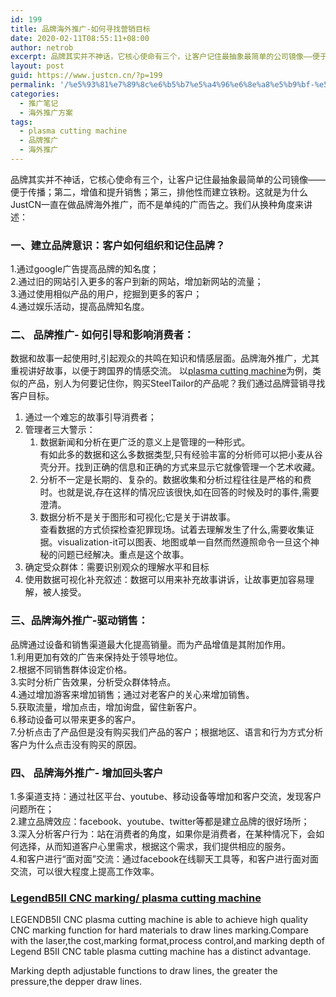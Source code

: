 ```yaml
---
id: 199
title: 品牌海外推广-如何寻找营销目标
date: 2020-02-11T08:55:11+08:00
author: netrob
excerpt: 品牌其实并不神话，它核心使命有三个，让客户记住最抽象最简单的公司镜像——便于传播；第二，增值和提升销售；第三，排他性而建立铁粉。这就是为什么JustCN一直在做品牌海外推广，而不是单纯的广而告之。
layout: post
guid: https://www.justcn.cn/?p=199
permalink: '/%e5%93%81%e7%89%8c%e6%b5%b7%e5%a4%96%e6%8e%a8%e5%b9%bf-%e5%a6%82%e4%bd%95%e5%af%bb%e6%89%be%e8%90%a5%e9%94%80%e7%9b%ae%e6%a0%87/'
categories:
  - 推广笔记
  - 海外推广方案
tags:
  - plasma cutting machine
  - 品牌推广
  - 海外推广
---
```

品牌其实并不神话，它核心使命有三个，让客户记住最抽象最简单的公司镜像——便于传播；第二，增值和提升销售；第三，排他性而建立铁粉。这就是为什么JustCN一直在做品牌海外推广，而不是单纯的广而告之。我们从换种角度来讲述：

### 一、建立品牌意识：客户如何组织和记住品牌？

1.通过google广告提高品牌的知名度；  
2.通过旧的网站引入更多的客户到新的网站，增加新网站的流量；  
3.通过使用相似产品的用户，挖掘到更多的客户；  
4.通过娱乐活动，提高品牌知名度。

### 二、 品牌推广- 如何引导和影响消费者：

数据和故事一起使用时,引起观众的共鸣在知识和情感层面。品牌海外推广，尤其重视讲好故事，以便于跨国界的情感交流。 以<a href="https://www.steeltailor.com/products/cnc-marking-drilling-cutting-machines.html" target="_blank" rel="noreferrer noopener" aria-label="plasma cutting machine (opens in a new tab)">plasma cutting machine</a>为例，类似的产品，别人为何要记住你，购买SteelTailor的产品呢？我们通过品牌营销寻找客户目标。 

  1. 通过一个难忘的故事引导消费者；
  2. 管理者三大警示：
      1. 数据新闻和分析在更广泛的意义上是管理的一种形式。  
        有如此多的数据和这么多数据类型,只有经验丰富的分析师可以把小麦从谷壳分开。找到正确的信息和正确的方式来显示它就像管理一个艺术收藏。
      2. 分析不一定是长期的、复杂的。数据收集和分析过程往往是严格的和费时。也就是说,存在这样的情况应该很快,如在回答的时候及时的事件,需要澄清。 
      3. 数据分析不是关于图形和可视化;它是关于讲故事。  
        查看数据的方式侦探检查犯罪现场。试着去理解发生了什么,需要收集证据。visualization-it可以图表、地图或单一自然而然遵照命令一旦这个神秘的问题已经解决。重点是这个故事。
  3. 确定受众群体：需要识别观众的理解水平和目标
  4. 使用数据可视化补充叙述：数据可以用来补充故事讲诉，让故事更加容易理解，被人接受。 

### 三、品牌海外推广-驱动销售：

品牌通过设备和销售渠道最大化提高销量。而为产品增值是其附加作用。  
1.利用更加有效的广告来保持处于领导地位。  
2.根据不同销售群体设定价格。  
3.实时分析广告效果，分析受众群体特点。  
4.通过增加游客来增加销售；通过对老客户的关心来增加销售。  
5.获取流量，增加点击，增加询盘，留住新客户。  
6.移动设备可以带来更多的客户。  
7.分析点击了产品但是没有购买我们产品的客户；根据地区、语言和行为方式分析客户为什么点击没有购买的原因。

### 四、 品牌海外推广- 增加回头客户

1.多渠道支持：通过社区平台、youtube、移动设备等增加和客户交流，发现客户问题所在；  
2.建立品牌效应：facebook、youtube、twitter等都是建立品牌的很好场所；  
3.深入分析客户行为：站在消费者的角度，如果你是消费者，在某种情况下，会如何选择，从而知道客户心里需求，根据这个需求，我们提供相应的服务。  
4.和客户进行“面对面”交流：通过facebook在线聊天工具等，和客户进行面对面交流，可以很大程度上提高工作效率。

### [LegendB5II CNC marking/ plasma cutting machine](https://www.steeltailor.com/flame-plasma-cutting/cnc-plasma-cutting-table-detail.html)

LEGENDB5II CNC plasma cutting machine is able to achieve high quality CNC marking function for hard materials to draw lines marking.Compare with the laser,the cost,marking format,process control,and marking depth of Legend B5II CNC table plasma cutting machine has a distinct advantage.

Marking depth adjustable functions to draw lines, the greater the pressure,the depper draw lines.